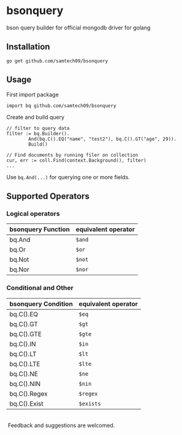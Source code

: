 # bsonquery
bson query builder for official mongodb driver for golang

## Installation
```
go get github.com/samtech09/bsonquery
```

## Usage
First import package
```
import bq github.com/samtech09/bsonquery
```

Create and build query
```
// filter to query data
filter := bq.Builder().
		And(bq.C().EQ("name", "test2"), bq.C().GT("age", 29)).
		Build()

// Find documents by running filer on collection
cur, err := coll.Find(context.Background(), filter)
...
```

Use `bq.And(...)` for querying one or more fields.

## Supported Operators

### Logical operators
bsonquery Function | equivalent operator
------------------- | -------------------
bq.And | `$and`
bq.Or | `$or`
bq.Not | `$not`
bq.Nor | `$nor`


### Conditional and Other
bsonquery Condition | equivalent operator
------------------- | -------------------
bq.C().EQ | `$eq`
bq.C().GT | `$gt`
bq.C().GTE | `$gte`
bq.C().IN | `$in`
bq.C().LT | `$lt`
bq.C().LTE | `$lte`
bq.C().NE | `$ne`
bq.C().NIN | `$nin`
bq.C().Regex | `$regex`
bq.C().Exist | `$exists`


<br />
 Feedback and suggestions are welcomed.